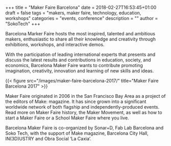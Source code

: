 +++
title = "Maker Faire Barcelona"
date = 2018-02-27T16:53:45+01:00
draft = false
tags = "makers, maker faire, technology, education, workshops"
categories = "events, conference"
description = ""
author = "SokoTech"
+++

Barcelona Marker Faire hosts the most inspired, talented and ambitious makers, enthusiastic to share all their knowledge and creativity through exhibitions, workshops, and interactive demos.

With the participation of leading international experts that presents and discuss the latest results and contributions in education, society, and economics, Barcelona Maker Faire wants to contribute promoting imagination, creativity, innovation and learning of new skills and ideas.


{{< figure src="/images/maker-faire-barcelona-2017/" title="Maker Faire Barcelona 2017" >}}

Maker Faire originated in 2006 in the San Francisco Bay Area as a project of the editors of Make: magazine.  It has since grown into a significant worldwide network of both flagship and independently-produced events.  Read more on Maker Faire history, the Maker Movement, as well as how to start a Maker Faire or a School Maker Faire where you live.

Barcelona Maker Faire is co-organized by Sonar+D, Fab Lab Barcelona and Soko Tech, with the support of Make magazine, Barcelona City Hall, IN(3D)USTRY and Obra Social ‘La Caxia’.
